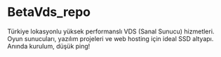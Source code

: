 # BetaVds_repo
Türkiye lokasyonlu yüksek performanslı VDS (Sanal Sunucu) hizmetleri. Oyun sunucuları, yazılım projeleri ve web hosting için ideal SSD altyapı. Anında kurulum, düşük ping!
